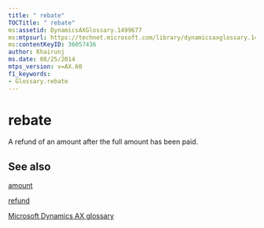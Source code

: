```yaml
---
title: " rebate"
TOCTitle: " rebate"
ms:assetid: DynamicsAXGlossary.1499677
ms:mtpsurl: https://technet.microsoft.com/library/dynamicsaxglossary.1499677(v=AX.60)
ms:contentKeyID: 36057436
author: Khairunj
ms.date: 08/25/2014
mtps_version: v=AX.60
f1_keywords:
- Glossary.rebate
---
```


# rebate

A refund of an amount after the full amount has been paid.

## See also

[amount](amount.md)

[refund](refund.md)

[Microsoft Dynamics AX glossary](glossary/microsoft-dynamics-ax-glossary.md)

  


